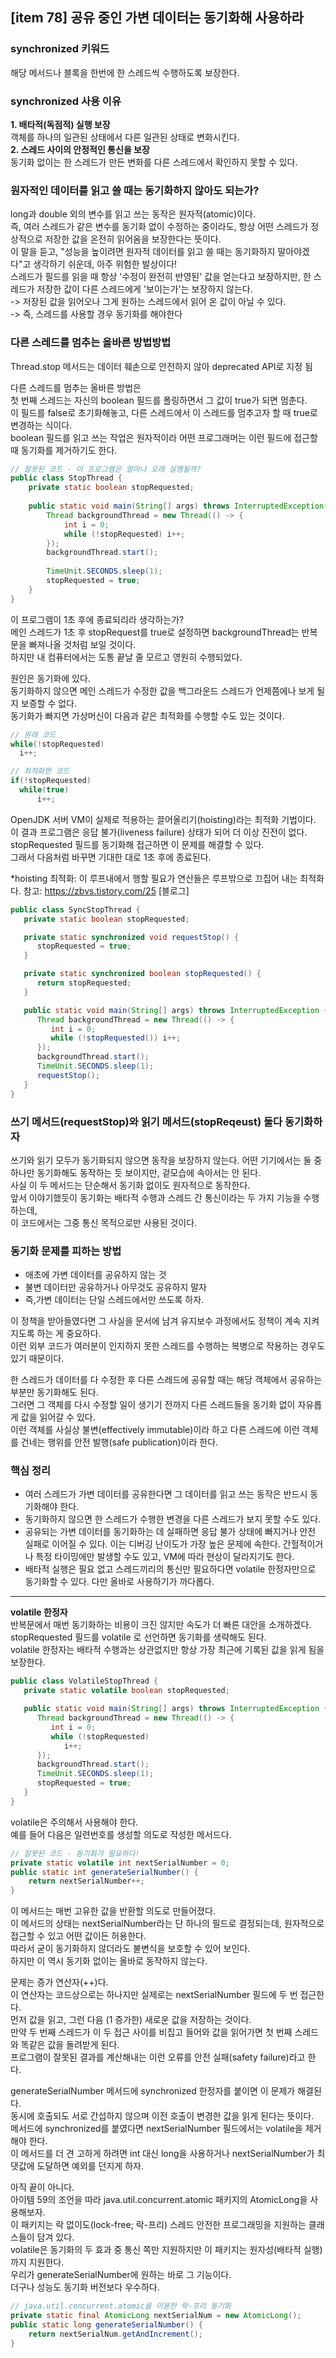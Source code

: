 ## [item 78] 공유 중인 가변 데이터는 동기화해 사용하라

### synchronized 키워드
해당 메서드나 블록을 한번에 한 스레드씩 수행하도록 보장한다.

### synchronized 사용 이유
**1. 배타적(독점적) 실행 보장**  
객체를 하나의 일관된 상태에서 다른 일관된 상태로 변화시킨다.  
**2. 스레드 사이의 안정적인 통신을 보장**  
동기화 없이는 한 스레드가 만든 변화를 다른 스레드에서 확인하지 못할 수 있다.

### 원자적인 데이터를 읽고 쓸 때는 동기화하지 않아도 되는가?
long과 double 외의 변수를 읽고 쓰는 동작은 원자적(atomic)이다.    
즉, 여러 스레드가 같은 변수를 동기화 없이 수정하는 중이라도, 항상 어떤 스레드가 정상적으로 저장한 값을 온전히 읽어옴을 보장한다는 뜻이다.  
이 말을 듣고, "성능을 높이려면 원자적 데이터를 읽고 쓸 때는 동기화하지 말아야겠다"고 생각하기 쉬운데, 아주 위험한 발상이다!   
스레드가 필드를 읽을 때 항상 '수정이 완전히 반영된' 값을 얻는다고 보장하지만, 한 스레드가 저장한 값이 다른 스레드에게 '보이는가'는 보장하지 않는다.  
-> 저장된 값을 읽어오나 그게 원하는 스레드에서 읽어 온 값이 아닐 수 있다.    
-> 즉, 스레드를 사용할 경우 동기화를 해야한다

### 다른 스레드를 멈추는 올바른 방법방법
Thread.stop 메서드는 데이터 훼손으로 안전하지 않아 deprecated API로 지정 됨

다른 스레드를 멈추는 올바른 방법은  
첫 번째 스레드는 자신의 boolean 필드를 폴링하면서 그 값이 true가 되면 멈춘다.  
이 필드를 false로 초기화해놓고, 다른 스레드에서 이 스레드를 멈추고자 할 때 true로 변경하는 식이다.  
boolean 필드를 읽고 쓰는 작업은 원자적이라 어떤 프로그래머는 이런 필드에 접근할 때 동기화를 제거하기도 한다.

```java
// 잘못된 코드 - 이 프로그램은 얼마나 오래 실행될까?
public class StopThread {
    private static boolean stopRequested;
 
    public static void main(String[] args) throws InterruptedException{
        Thread backgroundThread = new Thread(() -> {
            int i = 0;
            while (!stopRequested) i++;
        });
        backgroundThread.start();
 
        TimeUnit.SECONDS.sleep(1);
        stopRequested = true;
    }
}
```

이 프로그램이 1초 후에 종료되리라 생각하는가?  
메인 스레드가 1초 후 stopRequest를 true로 설정하면 backgroundThread는 반복문을 빠져나올 것처럼 보일 것이다.  
하지만 내 컴퓨터에서는 도통 끝날 줄 모르고 영원히 수행되었다.

원인은 동기화에 있다.  
동기화하지 않으면 메인 스레드가 수정한 값을 백그라운드 스레드가 언제쯤에나 보게 될지 보증할 수 없다.  
동기화가 빠지면 가상머신이 다음과 같은 최적화를 수행할 수도 있는 것이다.   


```java
// 원래 코드
while(!stopRequested)
  i++;

// 최적화한 코드
if(!stopRequested)
  while(true)
      i++;
```

OpenJDK 서버 VM이 실제로 적용하는 끌어올리기(hoisting)라는 최적화 기법이다.  
이 결과 프로그램은 응답 불가(liveness failure) 상태가 되어 더 이상 진전이 없다.  
stopRequested 필드를 동기화해 접근하면 이 문제를 해결할 수 있다.  
그래서 다음처럼 바꾸면 기대한 대로 1초 후에 종료된다.

*hoisting 최적화: 이 루프내에서 행할 필요가 연산들은 루프밖으로 끄집어 내는 최적화다.
참고: https://zbvs.tistory.com/25 [블로그]


```java
public class SyncStopThread {
   private static boolean stopRequested;

   private static synchronized void requestStop() {
      stopRequested = true;
   }

   private static synchronized boolean stopRequested() {
      return stopRequested;
   }

   public static void main(String[] args) throws InterruptedException {
      Thread backgroundThread = new Thread(() -> {
         int i = 0;
         while (!stopRequested()) i++;
      });
      backgroundThread.start();
      TimeUnit.SECONDS.sleep(1);
      requestStop();
   }
}
```


### 쓰기 메서드(requestStop)와 읽기 메서드(stopReqeust) 둘다 동기화하자   
쓰기와 읽기 모두가 동기화되지 않으면 동작을 보장하지 않는다.
어떤 기기에서는 둘 중 하나만 동기화해도 동작하는 듯 보이지만, 겉모습에 속아서는 안 된다.  
사실 이 두 메서드는 단순해서 동기화 없이도 원자적으로 동작한다.  
앞서 이야기했듯이 동기화는 배타적 수행과 스레드 간 통신이라는 두 가지 기능을 수행하는데,  
이 코드에서는 그중 통신 목적으로만 사용된 것이다.


### 동기화 문제를 피하는 방법
- 애초에 가변 데이터를 공유하지 않는 것
- 불변 데이터만 공유하거나 아무것도 공유하지 말자 
- 즉,가변 데이터는 단일 스레드에서만 쓰도록 하자.  

이 정책을 받아들였다면 그 사실을 문서에 남겨 유지보수 과정에서도 정책이 계속 지켜지도록 하는 게 중요하다.  
이런 외부 코드가 여러분이 인지하지 못한 스레드를 수행하는 복병으로 작용하는 경우도 있기 때문이다.

한 스레드가 데이터를 다 수정한 후 다른 스레드에 공유할 때는 해당 객체에서 공유하는 부분만 동기화해도 된다.  
그러면 그 객체를 다시 수정할 일이 생기기 전까지 다른 스레드들을 동기화 없이 자유롭게 값을 읽어갈 수 있다.  
이런 객체를 사실상 불변(effectively immutable)이라 하고 다른 스레드에 이런 객체를 건네는 행위를 안전 발행(safe publication)이라 한다.  



### 핵심 정리
- 여러 스레드가 가변 데이터를 공유한다면 그 데이터를 읽고 쓰는 동작은 반드시 동기화해야 한다.
- 동기화하지 않으면 한 스레드가 수행한 변경을 다른 스레드가 보지 못할 수도 있다.
- 공유되는 가변 데이터를 동기화하는 데 실패하면 응답 불가 상태에 빠지거나 안전 실패로 이어질 수 있다. 이는 디버깅 난이도가 가장 높은 문제에 속한다. 간헐적이거나 특정 타이밍에만 발생할 수도 있고, VM에 따라 현상이 달라지기도 한다.
- 배타적 실행은 필요 없고 스레드끼리의 통신만 필요하다면 volatile 한정자만으로 동기화할 수 있다. 다만 올바로 사용하기가 까다롭다.


---


**volatile 한정자**   
반복문에서 매번 동기화하는 비용이 크진 않지만 속도가 더 빠른 대안을 소개하겠다.  
stopRequested 필드를 volatile 로 선언하면 동기화를 생략해도 된다.  
volatile 한정자는 배타적 수행과는 상관없지만 항상 가장 최근에 기록된 값을 읽게 됨을 보장한다.

```java
public class VolatileStopThread {
   private static volatile boolean stopRequested;

   public static void main(String[] args) throws InterruptedException {
      Thread backgroundThread = new Thread(() -> {
         int i = 0;
         while (!stopRequested)
            i++;
      });
      backgroundThread.start();
      TimeUnit.SECONDS.sleep(1);
      stopRequested = true;
   }
}
```


volatile은 주의해서 사용해야 한다.  
예를 들어 다음은 일련번호를 생성할 의도로 작성한 메서드다.

```java
// 잘못된 코드 - 동기화가 필요하다!
private static volatile int nextSerialNumber = 0;
public static int generateSerialNumber() {
    return nextSerialNumber++;
}
```

이 메서드는 매번 고유한 값을 반환할 의도로 만들어졌다.  
이 메서드의 상태는 nextSerialNumber라는 단 하나의 필드로 결정되는데, 원자적으로 접근할 수 있고 어떤 값이든 허용한다.  
따라서 굳이 동기화하지 않더라도 불변식을 보호할 수 있어 보인다.  
하지만 이 역시 동기화 없이는 올바로 동작하지 않는다.

문제는 증가 연산자(++)다.  
이 연산자는 코드상으로는 하나지만 실제로는 nextSerialNumber 필드에 두 번 접근한다.  
먼저 값을 읽고, 그런 다음 (1 증가한) 새로운 값을 저장하는 것이다.  
만약 두 번째 스레드가 이 두 접근 사이를 비집고 들어와 값을 읽어가면 첫 번째 스레드와 똑같은 값을 돌려받게 된다.  
프로그램이 잘못된 결과를 계산해내는 이런 오류를 안전 실패(safety failure)라고 한다.

generateSerialNumber 메서드에 synchronized 한정자를 붙이면 이 문제가 해결된다.  
동시에 호출되도 서로 간섭하지 않으며 이전 호출이 변경한 값을 읽게 된다는 뜻이다.  
메서드에 synchronized를 붙였다면 nextSerialNumber 필드에서는 volatile을 제거해야 한다.  
이 메서드를 더 견 고하게 하려면 int 대신 long을 사용하거나 nextSerialNumber가 최댓값에 도달하면 예외를 던지게 하자.

아직 끝이 아니다.  
아이템 59의 조언을 따라 java.util.concurrent.atomic 패키지의 AtomicLong을 사용해보자.  
이 패키지는 락 없이도(lock-free; 락-프리) 스레드 안전한 프로그래밍을 지원하는 클래스들이 담겨 있다.  
volatile은 동기화의 두 효과 중 통신 쪽만 지원하지만 이 패키지는 원자성(배타적 실행)까지 지원한다.   
우리가 generateSerialNumber에 원하는 바로 그 기능이다.  
더구나 성능도 동기화 버전보다 우수하다.

```java
// java.util.concurrent.atomic을 이용한 락-프리 동기화
private static final AtomicLong nextSerialNum = new AtomicLong();
public static long generateSerialNumber() {
    return nextSerialNum.getAndIncrement();
}
```